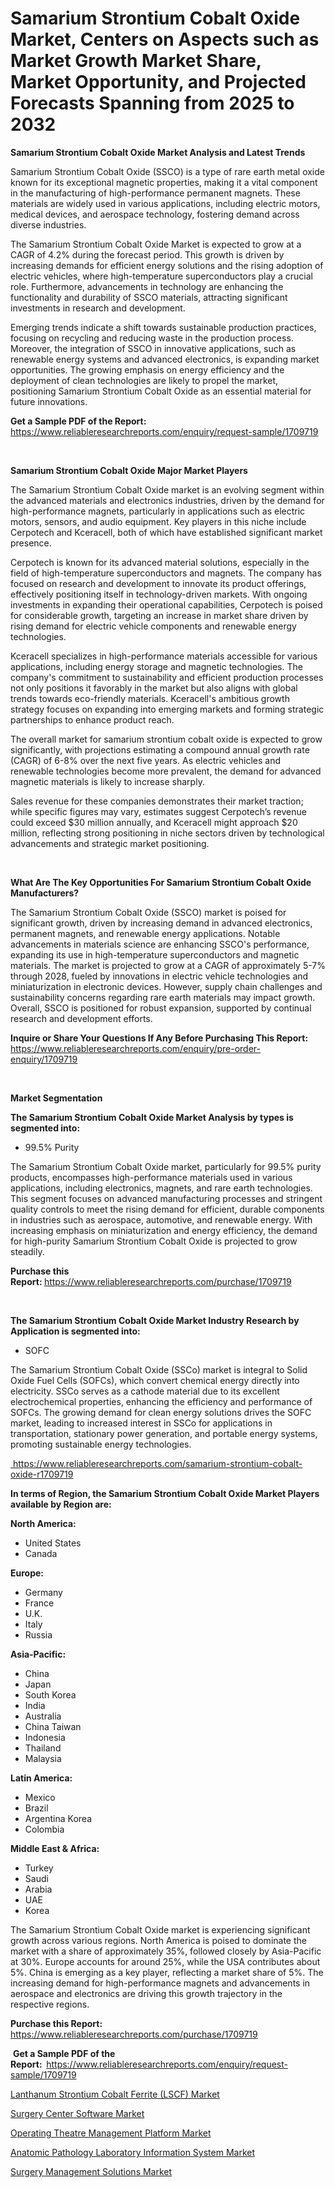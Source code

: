 <p><h1>Samarium Strontium Cobalt Oxide Market, Centers on Aspects such as Market Growth Market Share, Market Opportunity, and Projected Forecasts Spanning from 2025 to 2032</h1></p><p><strong>Samarium Strontium Cobalt Oxide Market Analysis and Latest Trends</strong></p>
<p><p>Samarium Strontium Cobalt Oxide (SSCO) is a type of rare earth metal oxide known for its exceptional magnetic properties, making it a vital component in the manufacturing of high-performance permanent magnets. These materials are widely used in various applications, including electric motors, medical devices, and aerospace technology, fostering demand across diverse industries. </p><p>The Samarium Strontium Cobalt Oxide Market is expected to grow at a CAGR of 4.2% during the forecast period. This growth is driven by increasing demands for efficient energy solutions and the rising adoption of electric vehicles, where high-temperature superconductors play a crucial role. Furthermore, advancements in technology are enhancing the functionality and durability of SSCO materials, attracting significant investments in research and development.</p><p>Emerging trends indicate a shift towards sustainable production practices, focusing on recycling and reducing waste in the production process. Moreover, the integration of SSCO in innovative applications, such as renewable energy systems and advanced electronics, is expanding market opportunities. The growing emphasis on energy efficiency and the deployment of clean technologies are likely to propel the market, positioning Samarium Strontium Cobalt Oxide as an essential material for future innovations.</p></p>
<p><strong>Get a Sample PDF of the Report:&nbsp;</strong> <a href="https://www.reliableresearchreports.com/enquiry/request-sample/1709719?utm_campaign=16&utm_medium=2&utm_source=Github&utm_content=ia&utm_term=10012025&utm_id=samarium-strontium-cobalt-oxide">https://www.reliableresearchreports.com/enquiry/request-sample/1709719</a></p>
<p>&nbsp;</p>
<p><strong>Samarium Strontium Cobalt Oxide Major Market Players</strong></p>
<p><p>The Samarium Strontium Cobalt Oxide market is an evolving segment within the advanced materials and electronics industries, driven by the demand for high-performance magnets, particularly in applications such as electric motors, sensors, and audio equipment. Key players in this niche include Cerpotech and Kceracell, both of which have established significant market presence.</p><p>Cerpotech is known for its advanced material solutions, especially in the field of high-temperature superconductors and magnets. The company has focused on research and development to innovate its product offerings, effectively positioning itself in technology-driven markets. With ongoing investments in expanding their operational capabilities, Cerpotech is poised for considerable growth, targeting an increase in market share driven by rising demand for electric vehicle components and renewable energy technologies.</p><p>Kceracell specializes in high-performance materials accessible for various applications, including energy storage and magnetic technologies. The company's commitment to sustainability and efficient production processes not only positions it favorably in the market but also aligns with global trends towards eco-friendly materials. Kceracell's ambitious growth strategy focuses on expanding into emerging markets and forming strategic partnerships to enhance product reach.</p><p>The overall market for samarium strontium cobalt oxide is expected to grow significantly, with projections estimating a compound annual growth rate (CAGR) of 6-8% over the next five years. As electric vehicles and renewable technologies become more prevalent, the demand for advanced magnetic materials is likely to increase sharply.</p><p>Sales revenue for these companies demonstrates their market traction; while specific figures may vary, estimates suggest Cerpotech’s revenue could exceed $30 million annually, and Kceracell might approach $20 million, reflecting strong positioning in niche sectors driven by technological advancements and strategic market positioning.</p></p>
<p>&nbsp;</p>
<p><strong>What Are The Key Opportunities For Samarium Strontium Cobalt Oxide Manufacturers?</strong></p>
<p><p>The Samarium Strontium Cobalt Oxide (SSCO) market is poised for significant growth, driven by increasing demand in advanced electronics, permanent magnets, and renewable energy applications. Notable advancements in materials science are enhancing SSCO's performance, expanding its use in high-temperature superconductors and magnetic materials. The market is projected to grow at a CAGR of approximately 5-7% through 2028, fueled by innovations in electric vehicle technologies and miniaturization in electronic devices. However, supply chain challenges and sustainability concerns regarding rare earth materials may impact growth. Overall, SSCO is positioned for robust expansion, supported by continual research and development efforts.</p></p>
<p><strong>Inquire or Share Your Questions If Any Before Purchasing This Report:</strong> <a href="https://www.reliableresearchreports.com/enquiry/pre-order-enquiry/1709719?utm_campaign=16&utm_medium=2&utm_source=Github&utm_content=ia&utm_term=10012025&utm_id=samarium-strontium-cobalt-oxide">https://www.reliableresearchreports.com/enquiry/pre-order-enquiry/1709719</a></p>
<p>&nbsp;</p>
<p><strong>Market Segmentation</strong></p>
<p><strong>The Samarium Strontium Cobalt Oxide Market Analysis by types is segmented into:</strong></p>
<p><ul><li>99.5% Purity</li></ul></p>
<p><p>The Samarium Strontium Cobalt Oxide market, particularly for 99.5% purity products, encompasses high-performance materials used in various applications, including electronics, magnets, and rare earth technologies. This segment focuses on advanced manufacturing processes and stringent quality controls to meet the rising demand for efficient, durable components in industries such as aerospace, automotive, and renewable energy. With increasing emphasis on miniaturization and energy efficiency, the demand for high-purity Samarium Strontium Cobalt Oxide is projected to grow steadily.</p></p>
<p><strong>Purchase this Report:&nbsp;</strong><a href="https://www.reliableresearchreports.com/purchase/1709719?utm_campaign=16&utm_medium=2&utm_source=Github&utm_content=ia&utm_term=10012025&utm_id=samarium-strontium-cobalt-oxide">https://www.reliableresearchreports.com/purchase/1709719</a></p>
<p>&nbsp;</p>
<p><strong>The Samarium Strontium Cobalt Oxide Market Industry Research by Application is segmented into:</strong></p>
<p><ul><li>SOFC</li></ul></p>
<p><p>The Samarium Strontium Cobalt Oxide (SSCo) market is integral to Solid Oxide Fuel Cells (SOFCs), which convert chemical energy directly into electricity. SSCo serves as a cathode material due to its excellent electrochemical properties, enhancing the efficiency and performance of SOFCs. The growing demand for clean energy solutions drives the SOFC market, leading to increased interest in SSCo for applications in transportation, stationary power generation, and portable energy systems, promoting sustainable energy technologies.</p></p>
<p><a href="https://www.reliableresearchreports.com/samarium-strontium-cobalt-oxide-r1709719?utm_campaign=16&utm_medium=2&utm_source=Github&utm_content=ia&utm_term=10012025&utm_id=samarium-strontium-cobalt-oxide">&nbsp;https://www.reliableresearchreports.com/samarium-strontium-cobalt-oxide-r1709719</a></p>
<p><strong>In terms of Region, the Samarium Strontium Cobalt Oxide Market Players available by Region are:</strong></p>
<p>
    <p> <strong> North America: </strong>
        <ul>
            <li>United States</li>
            <li>Canada</li>
        </ul>
        </p> 
    <p> <strong> Europe: </strong>
        <ul>
            <li>Germany</li>
            <li>France</li>
            <li>U.K.</li>
            <li>Italy</li>
            <li>Russia</li>
        </ul>
        </p> 
    <p> <strong> Asia-Pacific: </strong>
        <ul>
            <li>China</li>
            <li>Japan</li>
            <li>South Korea</li>
            <li>India</li>
            <li>Australia</li>
            <li>China Taiwan</li>
            <li>Indonesia</li>
            <li>Thailand</li>
            <li>Malaysia</li>
        </ul>
        </p> 
    <p> <strong> Latin America: </strong>
        <ul>
            <li>Mexico</li>
            <li>Brazil</li>
            <li>Argentina Korea</li>
            <li>Colombia</li>
        </ul>
        </p> 
    <p> <strong> Middle East & Africa: </strong>
        <ul>
            <li>Turkey</li>
            <li>Saudi</li>
            <li>Arabia</li>
            <li>UAE</li>
            <li>Korea</li>
        </ul>
    </p>
    </p>
<p><p>The Samarium Strontium Cobalt Oxide market is experiencing significant growth across various regions. North America is poised to dominate the market with a share of approximately 35%, followed closely by Asia-Pacific at 30%. Europe accounts for around 25%, while the USA contributes about 5%. China is emerging as a key player, reflecting a market share of 5%. The increasing demand for high-performance magnets and advancements in aerospace and electronics are driving this growth trajectory in the respective regions.</p></p>
<p><strong>Purchase this Report: </strong><a href="https://www.reliableresearchreports.com/purchase/1709719?utm_campaign=16&utm_medium=2&utm_source=Github&utm_content=ia&utm_term=10012025&utm_id=samarium-strontium-cobalt-oxide">https://www.reliableresearchreports.com/purchase/1709719</a></p>
<p>&nbsp;<strong>Get a Sample PDF of the Report:&nbsp;&nbsp;</strong><a href="https://www.reliableresearchreports.com/enquiry/request-sample/1709719?utm_campaign=16&utm_medium=2&utm_source=Github&utm_content=ia&utm_term=10012025&utm_id=samarium-strontium-cobalt-oxide">https://www.reliableresearchreports.com/enquiry/request-sample/1709719</a></p>
<p><strong></strong></p>
<p><p><a href="https://github.com/mezokathleen834/Market-Research-Report-List-1/blob/main/lanthanum-strontium-cobalt-ferrite-lscf-market.md?utm_campaign=16&utm_medium=2&utm_source=Github&utm_content=ia&utm_term=10012025&utm_id=samarium-strontium-cobalt-oxide">Lanthanum Strontium Cobalt Ferrite (LSCF) Market</a></p><p><a href="https://github.com/norbeludie83/Market-Research-Report-List-1/blob/main/surgery-center-software-market.md?utm_campaign=16&utm_medium=2&utm_source=Github&utm_content=ia&utm_term=10012025&utm_id=samarium-strontium-cobalt-oxide">Surgery Center Software Market</a></p><p><a href="https://github.com/JosephineMcguire65/Market-Research-Report-List-1/blob/main/operating-theatre-management-platform-market.md?utm_campaign=16&utm_medium=2&utm_source=Github&utm_content=ia&utm_term=10012025&utm_id=samarium-strontium-cobalt-oxide">Operating Theatre Management Platform Market</a></p><p><a href="https://github.com/shirleenfraker87/Market-Research-Report-List-1/blob/main/anatomic-pathology-laboratory-information-system-market.md?utm_campaign=16&utm_medium=2&utm_source=Github&utm_content=ia&utm_term=10012025&utm_id=samarium-strontium-cobalt-oxide">Anatomic Pathology Laboratory Information System Market</a></p><p><a href="https://github.com/jerhoskinson197676/Market-Research-Report-List-1/blob/main/surgery-management-solutions-market.md?utm_campaign=16&utm_medium=2&utm_source=Github&utm_content=ia&utm_term=10012025&utm_id=samarium-strontium-cobalt-oxide">Surgery Management Solutions Market</a></p></p>